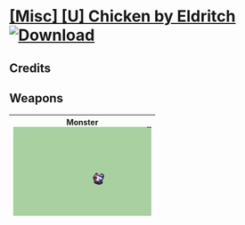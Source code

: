 # [\[Misc\] \[U\] Chicken by Eldritch](./) [![Download](https://img.shields.io/badge/Download-%5BMisc%5D%20%5BU%5D%20Chicken%20by%20Eldritch-red)](https://minhaskamal.github.io/DownGit/#/home?url=https://github.com/Klokinator/FE-Repo/tree/main/Battle%20Animations/Bards,%20Dancers,%20Suppliers,%20Misc/%5BMisc%5D%20%5BU%5D%20Chicken%20by%20Eldritch)
## Credits



## Weapons

| <b>Monster</b><br/><img alt="Monster animation" src="./8.%20Monster/Monster.gif"/> |
| :---: |
